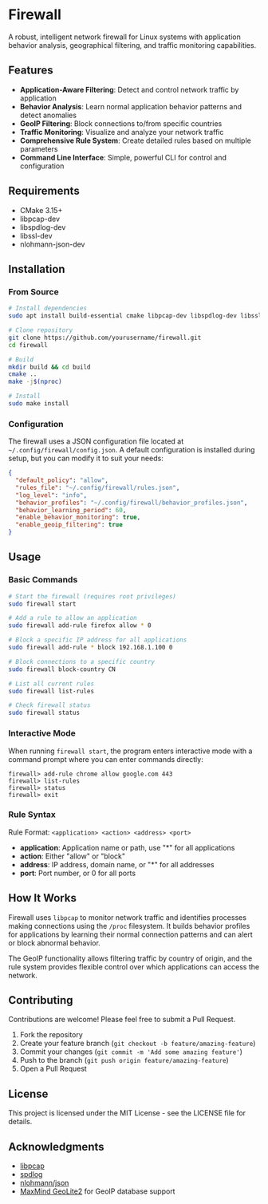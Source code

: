 # Firewall

A robust, intelligent network firewall for Linux systems with application behavior analysis, geographical filtering, and traffic monitoring capabilities.

## Features

- **Application-Aware Filtering**: Detect and control network traffic by application
- **Behavior Analysis**: Learn normal application behavior patterns and detect anomalies
- **GeoIP Filtering**: Block connections to/from specific countries
- **Traffic Monitoring**: Visualize and analyze your network traffic
- **Comprehensive Rule System**: Create detailed rules based on multiple parameters
- **Command Line Interface**: Simple, powerful CLI for control and configuration

## Requirements

- CMake 3.15+
- libpcap-dev
- libspdlog-dev
- libssl-dev
- nlohmann-json-dev

## Installation

### From Source

```bash
# Install dependencies
sudo apt install build-essential cmake libpcap-dev libspdlog-dev libssl-dev nlohmann-json3-dev

# Clone repository
git clone https://github.com/yourusername/firewall.git
cd firewall

# Build
mkdir build && cd build
cmake ..
make -j$(nproc)

# Install
sudo make install
```

### Configuration

The firewall uses a JSON configuration file located at `~/.config/firewall/config.json`. A default configuration is installed during setup, but you can modify it to suit your needs:

```json
{
  "default_policy": "allow",
  "rules_file": "~/.config/firewall/rules.json",
  "log_level": "info",
  "behavior_profiles": "~/.config/firewall/behavior_profiles.json",
  "behavior_learning_period": 60,
  "enable_behavior_monitoring": true,
  "enable_geoip_filtering": true
}
```

## Usage

### Basic Commands

```bash
# Start the firewall (requires root privileges)
sudo firewall start

# Add a rule to allow an application
sudo firewall add-rule firefox allow * 0

# Block a specific IP address for all applications
sudo firewall add-rule * block 192.168.1.100 0

# Block connections to a specific country
sudo firewall block-country CN

# List all current rules
sudo firewall list-rules

# Check firewall status
sudo firewall status
```

### Interactive Mode

When running `firewall start`, the program enters interactive mode with a command prompt where you can enter commands directly:

```
firewall> add-rule chrome allow google.com 443
firewall> list-rules
firewall> status
firewall> exit
```

### Rule Syntax

Rule Format: `<application> <action> <address> <port>`

- **application**: Application name or path, use "*" for all applications
- **action**: Either "allow" or "block"
- **address**: IP address, domain name, or "*" for all addresses
- **port**: Port number, or 0 for all ports

## How It Works

Firewall uses `libpcap` to monitor network traffic and identifies processes making connections using the `/proc` filesystem. It builds behavior profiles for applications by learning their normal connection patterns and can alert or block abnormal behavior.

The GeoIP functionality allows filtering traffic by country of origin, and the rule system provides flexible control over which applications can access the network.

## Contributing

Contributions are welcome! Please feel free to submit a Pull Request.

1. Fork the repository
2. Create your feature branch (`git checkout -b feature/amazing-feature`)
3. Commit your changes (`git commit -m 'Add some amazing feature'`)
4. Push to the branch (`git push origin feature/amazing-feature`)
5. Open a Pull Request

## License

This project is licensed under the MIT License - see the LICENSE file for details.

## Acknowledgments

- [libpcap](https://www.tcpdump.org/)
- [spdlog](https://github.com/gabime/spdlog)
- [nlohmann/json](https://github.com/nlohmann/json)
- [MaxMind GeoLite2](https://dev.maxmind.com/geoip/geoip2/geolite2/) for GeoIP database support
